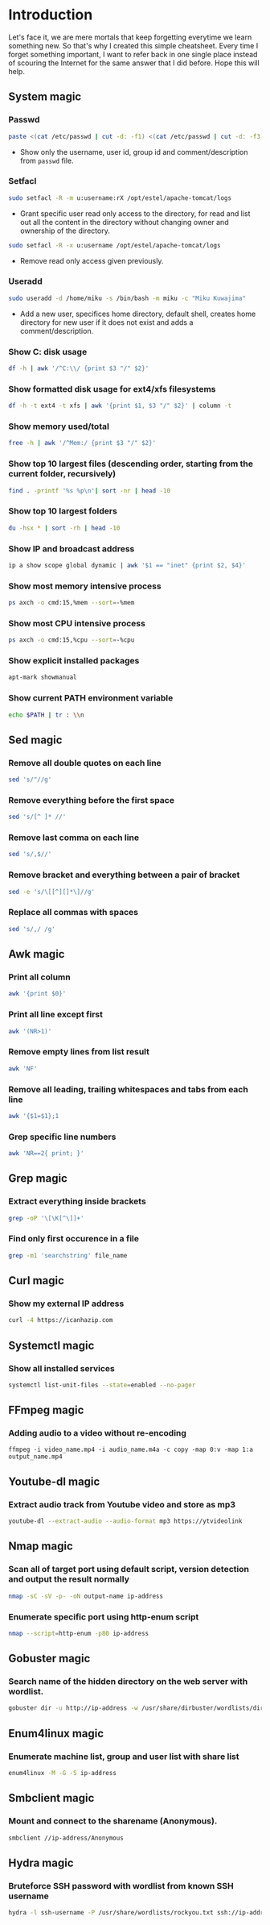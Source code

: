# Introduction
Let's face it, we are mere mortals that keep forgetting everytime we learn something new. So that's why I created this simple cheatsheet. Every time I forget something important, I want to refer back in one single place instead of scouring the Internet for the same answer that I did before. Hope this will help.

## System magic
### Passwd
```sh
paste <(cat /etc/passwd | cut -d: -f1) <(cat /etc/passwd | cut -d: -f3) <(cat /etc/passwd | cut -d: -f4) <(cat /etc/passwd | cut -d: -f5) | column -s $'\t' -t
```
- Show only the username, user id, group id and comment/description from `passwd` file.

### Setfacl
```sh
sudo setfacl -R -m u:username:rX /opt/estel/apache-tomcat/logs
```
- Grant specific user read only access to the directory, for read and list out all the content in the directory without changing owner and ownership of the directory.

```sh
sudo setfacl -R -x u:username /opt/estel/apache-tomcat/logs
```
- Remove read only access given previously.

### Useradd
```sh
sudo useradd -d /home/miku -s /bin/bash -m miku -c "Miku Kuwajima"
```
- Add a new user, specifices home directory, default shell, creates home directory for new user if it does not exist and adds a comment/description.

### Show C: disk usage
```sh
df -h | awk '/^C:\\/ {print $3 "/" $2}'
```

### Show formatted disk usage for ext4/xfs filesystems
```sh
df -h -t ext4 -t xfs | awk '{print $1, $3 "/" $2}' | column -t
```

### Show memory used/total
```sh
free -h | awk '/^Mem:/ {print $3 "/" $2}'
```

### Show top 10 largest files (descending order, starting from the current folder, recursively)
```sh
find . -printf '%s %p\n'| sort -nr | head -10
```

### Show top 10 largest folders
```sh
du -hsx * | sort -rh | head -10
```

### Show IP and broadcast address
```sh
ip a show scope global dynamic | awk '$1 == "inet" {print $2, $4}'
```

### Show most memory intensive process
```sh
ps axch -o cmd:15,%mem --sort=-%mem
```

### Show most CPU intensive process
```sh
ps axch -o cmd:15,%cpu --sort=-%cpu
```

### Show explicit installed packages
```sh
apt-mark showmanual
```

### Show current PATH environment variable
```sh
echo $PATH | tr : \\n
```

## Sed magic
### Remove all double quotes on each line
```sh
sed 's/"//g'
```

### Remove everything before the first space
```sh
sed 's/[^ ]* //'
```

### Remove last comma on each line
```sh
sed 's/,$//'
```

### Remove bracket and everything between a pair of bracket
```sh
sed -e 's/\[[^][]*\]//g'
```

### Replace all commas with spaces
```sh
sed 's/,/ /g'
```

## Awk magic
### Print all column
```sh
awk '{print $0}'
```

### Print all line except first
```sh
awk '(NR>1)'
```

### Remove empty lines from list result
```sh
awk 'NF'
```

### Remove all leading, trailing whitespaces and tabs from each line
```sh
awk '{$1=$1};1
```

### Grep specific line numbers
```sh
awk 'NR==2{ print; }'
```

## Grep magic
### Extract everything inside brackets
```sh
grep -oP '\[\K[^\]]+'
```

### Find only first occurence in a file
```sh
grep -m1 'searchstring' file_name
```

## Curl magic
### Show my external IP address
```sh
curl -4 https://icanhazip.com
```

## Systemctl magic
### Show all installed services
```sh
systemctl list-unit-files --state=enabled --no-pager
```

## FFmpeg magic
### Adding audio to a video without re-encoding
```{sh}
ffmpeg -i video_name.mp4 -i audio_name.m4a -c copy -map 0:v -map 1:a output_name.mp4
```

## Youtube-dl magic
### Extract audio track from Youtube video and store as mp3
```sh
youtube-dl --extract-audio --audio-format mp3 https://ytvideolink
```

## Nmap magic
### Scan all of target port using default script, version detection and output the result normally
```sh
nmap -sC -sV -p- -oN output-name ip-address
```

### Enumerate specific port using http-enum script
```sh
nmap --script=http-enum -p80 ip-address
```

## Gobuster magic
### Search name of the hidden directory on the web server with wordlist.
```sh
gobuster dir -u http://ip-address -w /usr/share/dirbuster/wordlists/directory-list-2.3-medium.txt
```

## Enum4linux magic
### Enumerate machine list, group and user list with share list
```sh
enum4linux -M -G -S ip-address
```

## Smbclient magic
### Mount and connect to the sharename (Anonymous).
```sh
smbclient //ip-address/Anonymous
```

## Hydra magic
### Bruteforce SSH password with wordlist from known SSH username
```sh
hydra -l ssh-username -P /usr/share/wordlists/rockyou.txt ssh://ip-address
```
